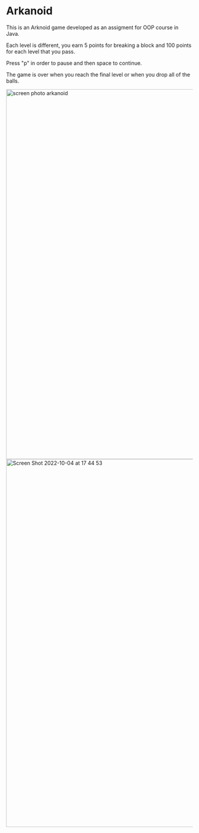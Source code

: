 # Arkanoid
This is an Arknoid game developed as an assigment for OOP course in Java. 

Each level is different, you earn 5 points for breaking a block and 100 points for each level that you pass. 

Press "p" in order to pause and then space to continue. 

The game is over when you reach the final level or when you drop all of the balls.


<img width="996" alt="screen photo arkanoid" src="https://user-images.githubusercontent.com/94752232/193849955-b9851fdd-6c40-4f47-b79d-7afc1271787a.png">
<img width="991" alt="Screen Shot 2022-10-04 at 17 44 53" src="https://user-images.githubusercontent.com/94752232/193850593-d23609ba-4c99-4008-9d68-c009b428f5d0.png">

